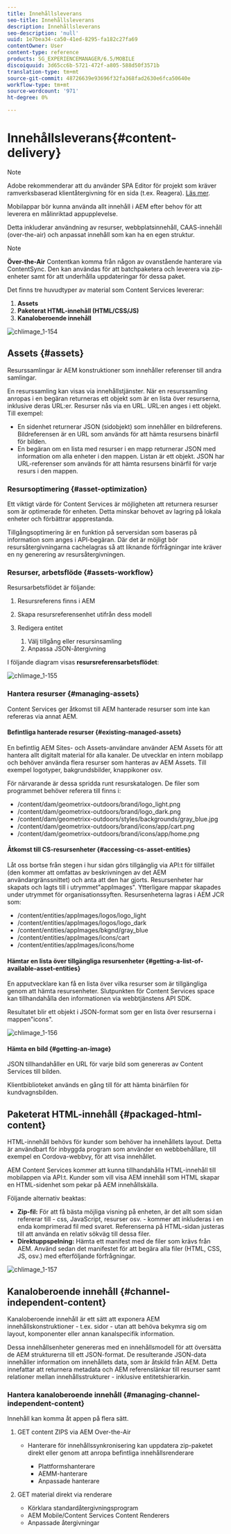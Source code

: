 ```yaml
---
title: Innehållsleverans
seo-title: Innehållsleverans
description: Innehållsleverans
seo-description: 'null'
uuid: 1e7bea34-ca50-41ed-8295-fa182c27fa69
contentOwner: User
content-type: reference
products: SG_EXPERIENCEMANAGER/6.5/MOBILE
discoiquuid: 3d65cc6b-5721-472f-a805-588d50f3571b
translation-type: tm+mt
source-git-commit: 48726639e93696f32fa368fad2630e6fca50640e
workflow-type: tm+mt
source-wordcount: '971'
ht-degree: 0%

---
```



# Innehållsleverans{#content-delivery}

>[!NOTE]
>
>Adobe rekommenderar att du använder SPA Editor för projekt som kräver ramverksbaserad klientåtergivning för en sida (t.ex. Reagera). [Läs mer](/help/sites-developing/spa-overview.md).

Mobilappar bör kunna använda allt innehåll i AEM efter behov för att leverera en målinriktad appupplevelse.

Detta inkluderar användning av resurser, webbplatsinnehåll, CAAS-innehåll (over-the-air) och anpassat innehåll som kan ha en egen struktur.

>[!NOTE]
>
>**Över-the-Air** Contentkan komma från någon av ovanstående hanterare via ContentSync. Den kan användas för att batchpaketera och leverera via zip-enheter samt för att underhålla uppdateringar för dessa paket.

Det finns tre huvudtyper av material som Content Services levererar:

1. **Assets**
1. **Paketerat HTML-innehåll (HTML/CSS/JS)**
1. **Kanaloberoende innehåll**

![chlimage_1-154](assets/chlimage_1-154.png)

## Assets {#assets}

Resurssamlingar är AEM konstruktioner som innehåller referenser till andra samlingar.

En resurssamling kan visas via innehållstjänster. När en resurssamling anropas i en begäran returneras ett objekt som är en lista över resurserna, inklusive deras URL:er. Resurser nås via en URL. URL:en anges i ett objekt. Till exempel:

* En sidenhet returnerar JSON (sidobjekt) som innehåller en bildreferens. Bildreferensen är en URL som används för att hämta resursens binärfil för bilden.
* En begäran om en lista med resurser i en mapp returnerar JSON med information om alla enheter i den mappen. Listan är ett objekt. JSON har URL-referenser som används för att hämta resursens binärfil för varje resurs i den mappen.

### Resursoptimering {#asset-optimization}

Ett viktigt värde för Content Services är möjligheten att returnera resurser som är optimerade för enheten. Detta minskar behovet av lagring på lokala enheter och förbättrar appprestanda.

Tillgångsoptimering är en funktion på serversidan som baseras på information som anges i API-begäran. Där det är möjligt bör resursåtergivningarna cachelagras så att liknande förfrågningar inte kräver en ny generering av resursåtergivningen.

### Resurser, arbetsflöde {#assets-workflow}

Resursarbetsflödet är följande:

1. Resursreferens finns i AEM
1. Skapa resursreferensenhet utifrån dess modell
1. Redigera entitet

   1. Välj tillgång eller resursinsamling
   1. Anpassa JSON-återgivning

I följande diagram visas **resursreferensarbetsflödet**:

![chlimage_1-155](assets/chlimage_1-155.png)

### Hantera resurser {#managing-assets}

Content Services ger åtkomst till AEM hanterade resurser som inte kan refereras via annat AEM.

#### Befintliga hanterade resurser {#existing-managed-assets}

En befintlig AEM Sites- och Assets-användare använder AEM Assets för att hantera allt digitalt material för alla kanaler. De utvecklar en intern mobilapp och behöver använda flera resurser som hanteras av AEM Assets. Till exempel logotyper, bakgrundsbilder, knappikoner osv.

För närvarande är dessa spridda runt resurskatalogen. De filer som programmet behöver referera till finns i:

* /content/dam/geometrixx-outdoors/brand/logo_light.png
* /content/dam/geometrixx-outdoors/brand/logo_dark.png
* /content/dam/geometrixx-outdoors/styles/backgrounds/gray_blue.jpg
* /content/dam/geometrixx-outdoors/brand/icons/app/cart.png
* /content/dam/geometrixx-outdoors/brand/icons/app/home.png

#### Åtkomst till CS-resursenheter {#accessing-cs-asset-entities}

Låt oss bortse från stegen i hur sidan görs tillgänglig via API:t för tillfället (den kommer att omfattas av beskrivningen av det AEM användargränssnittet) och anta att den har gjorts. Resursenheter har skapats och lagts till i utrymmet&quot;appImages&quot;. Ytterligare mappar skapades under utrymmet för organisationssyften. Resursenheterna lagras i AEM JCR som:

* /content/entities/appImages/logos/logo_light
* /content/entities/appImages/logos/logo_dark
* /content/entities/appImages/bkgnd/gray_blue
* /content/entities/appImages/icons/cart
* /content/entities/appImages/icons/home

#### Hämtar en lista över tillgängliga resursenheter {#getting-a-list-of-available-asset-entities}

En apputvecklare kan få en lista över vilka resurser som är tillgängliga genom att hämta resursenheter. Slutpunkten för Content Services space kan tillhandahålla den informationen via webbtjänstens API SDK.

Resultatet blir ett objekt i JSON-format som ger en lista över resurserna i mappen&quot;icons&quot;.

![chlimage_1-156](assets/chlimage_1-156.png)

#### Hämta en bild {#getting-an-image}

JSON tillhandahåller en URL för varje bild som genereras av Content Services till bilden.

Klientbiblioteket används en gång till för att hämta binärfilen för kundvagnsbilden.

## Paketerat HTML-innehåll {#packaged-html-content}

HTML-innehåll behövs för kunder som behöver ha innehållets layout. Detta är användbart för inbyggda program som använder en webbbehållare, till exempel en Cordova-webbvy, för att visa innehållet.

AEM Content Services kommer att kunna tillhandahålla HTML-innehåll till mobilappen via API:t. Kunder som vill visa AEM innehåll som HTML skapar en HTML-sidenhet som pekar på AEM innehållskälla.

Följande alternativ beaktas:

* **Zip-fil:** För att få bästa möjliga visning på enheten, är det allt som sidan refererar till - css, JavaScript, resurser osv. - kommer att inkluderas i en enda komprimerad fil med svaret. Referenserna på HTML-sidan justeras till att använda en relativ sökväg till dessa filer.
* **Direktuppspelning:** Hämta ett manifest med de filer som krävs från AEM. Använd sedan det manifestet för att begära alla filer (HTML, CSS, JS, osv.) med efterföljande förfrågningar.

![chlimage_1-157](assets/chlimage_1-157.png)

## Kanaloberoende innehåll {#channel-independent-content}

Kanaloberoende innehåll är ett sätt att exponera AEM innehållskonstruktioner - t.ex. sidor - utan att behöva bekymra sig om layout, komponenter eller annan kanalspecifik information.

Dessa innehållsenheter genereras med en innehållsmodell för att översätta de AEM strukturerna till ett JSON-format. De resulterande JSON-data innehåller information om innehållets data, som är åtskild från AEM. Detta innefattar att returnera metadata och AEM referenslänkar till resurser samt relationer mellan innehållsstrukturer - inklusive entitetshierarkin.

### Hantera kanaloberoende innehåll {#managing-channel-independent-content}

Innehåll kan komma åt appen på flera sätt.

1. GET content ZIPS via AEM Over-the-Air

   * Hanterare för innehållssynkronisering kan uppdatera zip-paketet direkt eller genom att anropa befintliga innehållsrenderare

      * Plattformshanterare
      * AEMM-hanterare
      * Anpassade hanterare

1. GET material direkt via renderare

   * Körklara standardåtergivningsprogram
   * AEM Mobile/Content Services Content Renderers
   * Anpassade återgivningar

